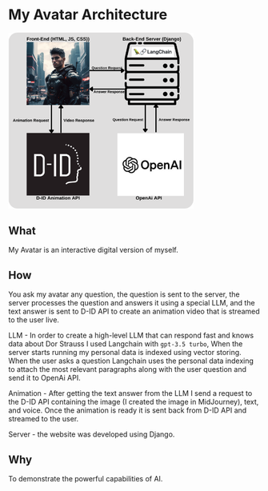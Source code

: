 # My Avatar Architecture
<img width="370" height="" alt="My Avatar Architecture" src="https://github.com/dorstrauss/My_Avatar/blob/master/My%20Avatar%20Architecture.png">

## What
My Avatar is an interactive digital version of myself.

## How
You ask my avatar any question, the question is sent to the server, the server processes the question and answers it using a special LLM, and the text answer is sent to D-ID API to create an animation video that is streamed to the user live.

LLM - In order to create a high-level LLM that can respond fast and knows data about Dor Strauss I used Langchain with `gpt-3.5 turbo`, When the server starts running my personal data is indexed using vector storing. When the user asks a question Langchain uses the personal data indexing to attach the most relevant paragraphs along with the user question and send it to OpenAi API.

Animation - After getting the text answer from the LLM I send a request to the D-ID API containing the image (I created the image in MidJourney), text, and voice.
Once the animation is ready it is sent back from D-ID API and streamed to the user.

Server - the website was developed using Django.

## Why
To demonstrate the powerful capabilities of AI.
